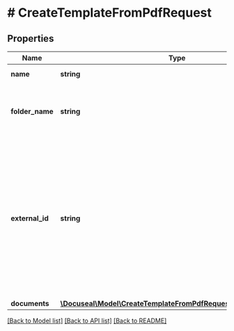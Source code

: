 # # CreateTemplateFromPdfRequest

## Properties

Name | Type | Description | Notes
------------ | ------------- | ------------- | -------------
**name** | **string** | Name of the template | [optional]
**folder_name** | **string** | The folder&#39;s name to which the template should be created. | [optional]
**external_id** | **string** | Your application-specific unique string key to identify this template within your app. Existing template with specified &#x60;external_id&#x60; will be updated with a new PDF. | [optional]
**documents** | [**\Docuseal\Model\CreateTemplateFromPdfRequestDocumentsInner[]**](CreateTemplateFromPdfRequestDocumentsInner.md) |  |

[[Back to Model list]](../../README.md#models) [[Back to API list]](../../README.md#endpoints) [[Back to README]](../../README.md)
